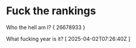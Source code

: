 # Fuck the rankings

Who the hell am I?
{ 26678933 }

What fucking year is it?
[ 2025-04-02T07:26:40Z ]
